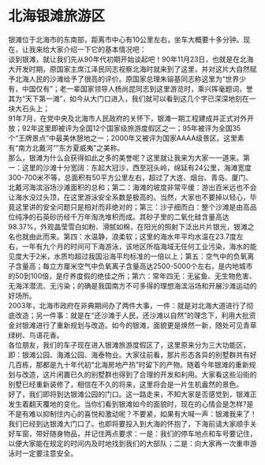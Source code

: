 # 北海银滩旅游区  
银滩位于北海市的东南部，距离市中心有10公里左右，坐车大概要十多分钟。现在，让我来给大家介绍一下它的基本情况吧：  
  谈到银滩，就让我们先从90年代初期开始谈起吧！90年11月23日，也就是在北海大开发时期，原国家主席江泽民同志视察北海时就来到了这里，并对这片大自然赋予北海人民的沙滩给予了很高的评价。原国家总理朱镕基同志称这里为“世界少有，中国仅有”；老一辈国家领导人杨尚昆同志到这里游览时，乘兴挥毫题词，誉其为“天下第一滩”，如今从大门口进入，我们就可以看到这几个字已深深地刻在一块大石头上；  
  91年7月，在党中央及北海市人民政府的关怀下，银滩一期工程建成并正式对外开放；92年这里即被评为全国12个国家级旅游度假区之一；95年被评为全国35个“王牌景点”中最美休憩地之一；2000年又被评为国家AAAA级景区。这里素有“南方北戴河””东方夏威夷”之美称。  
  那么，银滩为什么会获得如此之多的美誉呢？这里就让我来为大家一一道来。第一：这里的沙滩十分宽阔：东起大冠沙，西至冠头岭，绵延有24公里，海滩宽度300-700米不等，总面积有50平方公里左右，超过了大连、烟台、青岛、厦门、北戴河海滨浴场沙滩面积的总和；第二：海滩的坡度非常平缓：游出百米远也不会让海水没过头顶，在这里游泳安全系数是极高的。当然，大家也不要掉以轻心，毕竟这里讲的安全问题只是相对而非绝对的；第三：沙子细而白：整个沙滩是由高品位纯净的石英砂历经千万年淘洗堆积而成。其砂子里的二氧化硅含量高达98.37%，外观晶莹雪白如粉、滑腻如棉，在阳光的照射下泛出片片银光，银滩之名也就由此而来。第四：水温静，浪柔软；这里的海水年平均水温在23.7度左右，一年有九个月的时间可下海游泳，该地区所临海域无任何工业污染，海水的能见度大于2米，水质均超过我国沿海平均标准的一倍以上；第五：空气中的负氧离子含量高；每立方厘米空气中负氧离子含量高达2500-5000个左右，是内地城市的50到100倍，是疗养度假的绝佳之所；第六：常年四无：无鲨鱼、无生物危害、无海洋潜流、无污染；的确是我国南方不可多得的理想海滨浴场和开展沙滩运动的好场所。  
  2003年，北海市政府在非典期间办了两件大事，一件：就是对北海大道进行了彻底改造；另一件事：就是在“还沙滩于人民，还沙滩以自然”的理念下，利用大批资金对银滩进行了重新规划与改造。如今的银滩，面貌更是焕然一新，随处可见青草绿树、鸟语花香。  
  各位朋友，我们的车子现在进入银滩旅游度假区了，这里原来分为三大功能区，即：银滩公园、海滩公园、海泰物业。大家往前看，那片形态各异的别墅群共有好几百栋，那都是九十年代初“北海房地产热”时留下的产物。随着今年银滩的重新规划与改造，这片闲置已久的别墅群也得到了合理的开发和利用。大家看这些沿街的别墅已经重新装修了，相信在不久的将来，这里将会是一片生机盎然的景色。  
  好了，我们即将到达银滩公园的门口。这一路走来，不知大家是否感觉到，银滩正发生着翻天覆地的变化。当你们看到银滩如今的面貌时，现在的心情会是怎样?是不是有难以抑制住内心的喜悦和激动呢？不要紧，如果有大喊一声：银滩我来了！  
  我们已经到达银滩大门口了。也即将要投入到大海的怀抱了，下海前请大家顺手关好车窗，带好随身物品，并记住两点要求：一是：我们的停车地点和车号要记住，以便大家能在规定的时间内及时地找到我们的大部队；二是：向大家再一次重申游泳时一定要注意安全。  